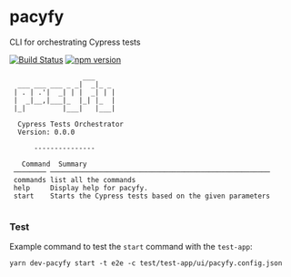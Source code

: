 
# pacyfy

CLI for orchestrating Cypress tests

[![Build Status](https://travis-ci.org/evanx/cytor.svg?branch=master)](https://travis-ci.org/evanx/cytor)
[![npm version](https://badge.fury.io/js/cytor.svg)](https://badge.fury.io/js/cytor)

```text
                  ___     
  ___ ___ ___ _ _|  _|_ _ 
 | . | .'|  _| | |  _| | |
 |  _|__,|___|_  |_| |_  |
 |_|         |___|   |___| 
  
  Cypress Tests Orchestrator 
  Version: 0.0.0
      
      ---------------

   Command  Summary                                                
 ──────── ────────────────────────────────────────────────────── 
 commands list all the commands                                  
 help     Display help for pacyfy.                               
 start    Starts the Cypress tests based on the given parameters 
 
```

### Test

Example command to test the `start` command with the `test-app`:

```shell
yarn dev-pacyfy start -t e2e -c test/test-app/ui/pacyfy.config.json
```
